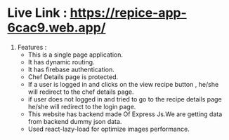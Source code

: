 # Live Link : <https://repice-app-6cac9.web.app/>


1. Features : 
    - This is a single page application.
    - It has dynamic routing.
    - It has firebase authentication.
    - Chef Details page is protected.
    - If a user is logged in and clicks on the view recipe button , he/she will redirect to
      the chef details page.
    - if user does not  logged in and tried to go to the recipe details page he/she will redirect to the login page.
    - This website has backend made Of Express Js.We are getting data from backend dummy json data.
    - Used react-lazy-load for optimize images performance.
    